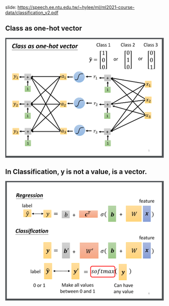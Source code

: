slide: https://speech.ee.ntu.edu.tw/~hylee/ml/ml2021-course-data/classification_v2.pdf  

## Class as one-hot vector  

  ![Image of Yaktocat](https://github.com/ting-chih/NTU-ML2021spring/blob/main/image/classification.png)

## In Classification, y is not a value, is a vector.  
  
   ![Image of Yaktocat](https://github.com/ting-chih/NTU-ML2021spring/blob/main/image/RVC.png)
